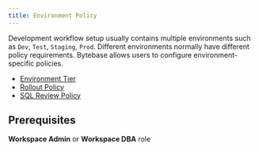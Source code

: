 ```yaml
---
title: Environment Policy
---
```


Development workflow setup usually contains multiple environments such as `Dev`, `Test`, `Staging`, `Prod`. Different environments normally have different policy requirements. Bytebase allows users to configure environment-specific policies.

- [Environment Tier](/docs/administration/environment-policy/tier)
- [Rollout Policy](/docs/administration/environment-policy/tier)
- [SQL Review Policy](/docs/sql-review/review-policy)

## Prerequisites

**Workspace Admin** or **Workspace DBA** role
